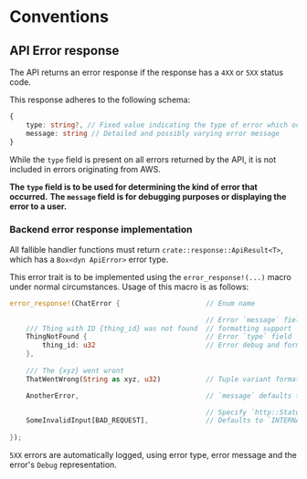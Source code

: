 # Conventions

## API Error response
The API returns an error response if the response has a `4XX` or `5XX` status code.

This response adheres to the following schema:
```ts
{
    type: string?, // Fixed value indicating the type of error which occurred
    message: string // Detailed and possibly varying error message
}
```

While the `type` field is present on all errors returned by the API,
it is not included in errors originating from AWS.

**The `type` field is to be used for determining the kind of error that occurred.**
**The `message` field is for debugging purposes or displaying the error to a user.**

### Backend error response implementation
All fallible handler functions must return `crate::response::ApiResult<T>`,
which has a `Box<dyn ApiError>` error type.

This error trait is to be implemented using the `error_response!(...)` macro under normal circumstances.
Usage of this macro is as follows:
```rust
error_response!(ChatError {                     // Enum name

                                                // Error `message` field with
    /// Thing with ID {thing_id} was not found  // formatting support
    ThingNotFound {                             // Error `type` field
        thing_id: u32                           // Error debug and format data
    },
    
    /// The {xyz} went wront
    ThatWentWrong(String as xyz, u32)           // Tuple variant formatting names

    AnotherError,                               // `message` defaults to `type`

                                                // Specify `http::StatusCode`. 
    SomeInvalidInput[BAD_REQUEST],              // Defaults to `INTERNAL_SERVER_ERROR`
    
});
```

`5XX` errors are automatically logged, using error type, error message and the error's `Debug` representation.
